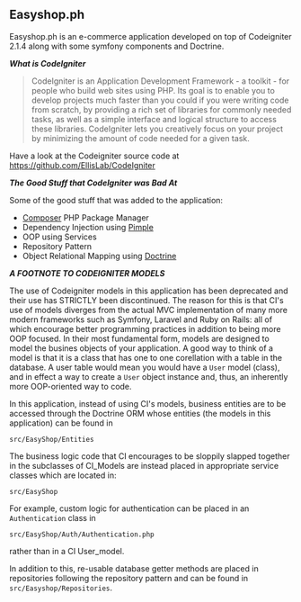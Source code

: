 
## Easyshop.ph ##


Easyshop.ph is an e-commerce application developed on top of Codeigniter 2.1.4 along with some symfony components and Doctrine.


***What is CodeIgniter***

>CodeIgniter is an Application Development Framework - a toolkit - for people
who build web sites using PHP. Its goal is to enable you to develop projects
much faster than you could if you were writing code from scratch, by providing
a rich set of libraries for commonly needed tasks, as well as a simple
interface and logical structure to access these libraries. CodeIgniter lets
you creatively focus on your project by minimizing the amount of code needed
for a given task.


Have a look at the Codeigniter source code at https://github.com/EllisLab/CodeIgniter

***The Good Stuff that CodeIgniter was Bad At***

Some of the good stuff that was added to the application: 
- [Composer](https://getcomposer.org/) PHP Package Manager
- Dependency Injection using [Pimple](http://pimple.sensiolabs.org/)
- OOP using Services
- Repository Pattern
- Object Relational Mapping using [Doctrine](http://www.doctrine-project.org/projects/orm.html)

***A FOOTNOTE TO CODEIGNITER MODELS***

The use of Codeigniter models in this application has been deprecated and their use has STRICTLY been discontinued. The reason for this is that CI's use of models diverges from the actual MVC implementation of many more modern frameworks such as Symfony, Laravel and Ruby on Rails: all of which encourage better programming practices in addition to being more OOP focused. In their most fundamental form, models are designed to model the busines objects of your application. A good way to think of a model is that it is a class that has one to one corellation with a table in the database. A user table would mean you would have a `User` model (class), and in effect a way to create a `User` object instance and, thus, an inherently more OOP-oriented way to code.

In this application, instead of using CI's models, business entities are to be accessed through the Doctrine ORM whose entities (the models in this application) can be found in
```
src/EasyShop/Entities
```
The business logic code that CI encourages to be sloppily slapped together in the subclasses of CI_Models are instead placed in appropriate service classes which are located in:
```
src/EasyShop
```
For example, custom logic for authentication can be placed in an `Authentication` class in 
```
src/EasyShop/Auth/Authentication.php 
```
rather than in a CI User_model.

In addition to this, re-usable database getter methods are placed in repositories following the repository pattern and can be found in `src/Easyshop/Repositories`. 


